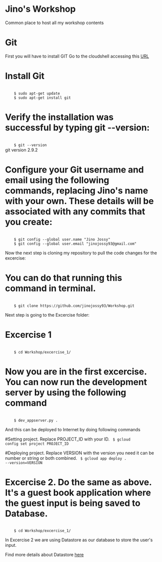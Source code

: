 # Jino's Workshop
Common place to host all my workshop contents

# Git
First you will have to install GIT 
Go to the cloudshell accessing this [URL](https://console.cloud.google.com/cloudshell/editor)

# Install Git
<code>
	$ sudo apt-get update
	$ sudo apt-get install git
</code>

# Verify the installation was successful by typing git --version:
<code>
	$ git --version
</code>
git version 2.9.2

# Configure your Git username and email using the following commands, replacing Jino's name with your own. These details will be associated with any commits that you create:
<code>
	$ git config --global user.name "Jino Jossy"
	$ git config --global user.email "jinojossy93@gmail.com"
</code> 

Now the next step is cloning my repository to pull the code changes for the excercise:

# You can do that running this command in terminal.
<code>
	$ git clone https://github.com/jinojossy93/Workshop.git
</code>

Next step is going to the Excercise folder:

# Excercise 1

<code>
	$ cd Workshop/excercise_1/
</code>

# Now you are in the first excercise. You can now run the development server by using the following command
<code>
	$ dev_appserver.py .
</code>

And this can be deployed to Internet by doing following commands

#Setting project. Replace PROJECT_ID with your ID.
<code>
	$ gcloud config set project PROJECT_ID
</code>

#Deploying project. Replace VERSION with the version you need it can be number or string or both combined.
<code>
	$ gcloud app deploy . --version=VERSION
</code>

# Excercise 2. Do the same as above. It's a guest book application where the guest input is being saved to Database.

<code>
	$ cd Workshop/excercise_1/
</code>

In Excercise 2 we are using Datastore as our database to store the user's input.

Find more details about Datastore [here](https://cloud.google.com/appengine/docs/standard/python/datastore/)
